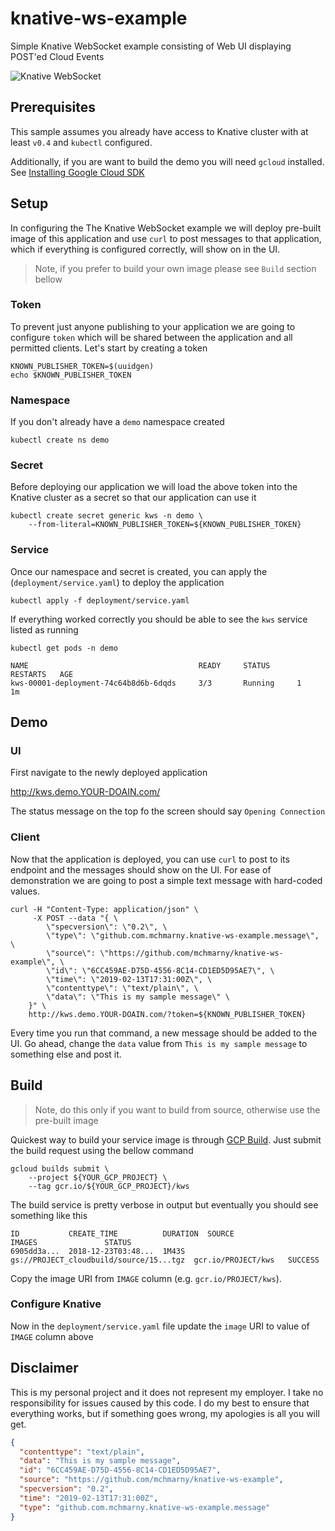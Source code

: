 # knative-ws-example

Simple Knative WebSocket example consisting of Web UI displaying POST'ed Cloud Events

![Knative WebSocket](/../master/static/img/after.png?raw=true "Knative WebSocket")

## Prerequisites

This sample assumes you already have access to Knative cluster with at least `v0.4` and `kubectl` configured.

Additionally, if you are want to build the demo you will need `gcloud` installed. See [Installing Google Cloud SDK](https://cloud.google.com/sdk/install)

## Setup

In configuring the The Knative WebSocket example we will deploy pre-built image of this application and use `curl` to post messages to that application, which if everything is configured correctly, will show on in the UI.

> Note, if you prefer to build your own image please see `Build` section bellow

### Token

To prevent just anyone publishing to your application we are going to configure `token` which will be shared between the application and all permitted clients. Let's start by creating a token

```shell
KNOWN_PUBLISHER_TOKEN=$(uuidgen)
echo $KNOWN_PUBLISHER_TOKEN
```

### Namespace

If you don't already have a `demo` namespace created

```shell
kubectl create ns demo
```

### Secret

Before deploying our application we will load the above token into the Knative cluster as a secret so that our application can use it


```shell
kubectl create secret generic kws -n demo \
	--from-literal=KNOWN_PUBLISHER_TOKEN=${KNOWN_PUBLISHER_TOKEN}
```

### Service

Once our namespace and secret is created, you can apply the  (`deployment/service.yaml`) to deploy the application

```shell
kubectl apply -f deployment/service.yaml
```

If everything worked correctly you should be able to see the `kws` service listed as running

```shell
kubectl get pods -n demo
```

```shell
NAME                                      READY     STATUS      RESTARTS   AGE
kws-00001-deployment-74c64b8d6b-6dqds     3/3       Running     1          1m
```

## Demo

### UI

First navigate to the newly deployed application

http://kws.demo.YOUR-DOAIN.com/

The status message on the top fo the screen should say `Opening Connection`

### Client

Now that the application is deployed, you can use `curl` to post to its endpoint and the messages should show on the UI. For ease of demonstration we are going to post a simple text message with hard-coded values.

```shell
curl -H "Content-Type: application/json" \
     -X POST --data "{ \
        \"specversion\": \"0.2\", \
        \"type\": \"github.com.mchmarny.knative-ws-example.message\", \
        \"source\": \"https://github.com/mchmarny/knative-ws-example\", \
        \"id\": \"6CC459AE-D75D-4556-8C14-CD1ED5D95AE7\", \
        \"time\": \"2019-02-13T17:31:00Z\", \
        \"contenttype\": \"text/plain\", \
        \"data\": \"This is my sample message\" \
    }" \
    http://kws.demo.YOUR-DOAIN.com/?token=${KNOWN_PUBLISHER_TOKEN}
```

Every time you run that command, a new message should be added to the UI. Go ahead, change the `data` value from `This is my sample message` to something else and post it.

## Build

> Note, do this only if you want to build from source, otherwise use the pre-built image

Quickest way to build your service image is through [GCP Build](https://cloud.google.com/cloud-build/). Just submit the build request using the bellow command

```shell
gcloud builds submit \
    --project ${YOUR_GCP_PROJECT} \
	--tag gcr.io/${YOUR_GCP_PROJECT}/kws
```

The build service is pretty verbose in output but eventually you should see something like this

```shell
ID           CREATE_TIME          DURATION  SOURCE                                   IMAGES               STATUS
6905dd3a...  2018-12-23T03:48...  1M43S     gs://PROJECT_cloudbuild/source/15...tgz  gcr.io/PROJECT/kws   SUCCESS
```

Copy the image URI from `IMAGE` column (e.g. `gcr.io/PROJECT/kws`).

### Configure Knative

Now in the `deployment/service.yaml` file update the `image` URI to value of `IMAGE` column above

## Disclaimer

This is my personal project and it does not represent my employer. I take no responsibility for issues caused by this code. I do my best to ensure that everything works, but if something goes wrong, my apologies is all you will get.



```json
{
  "contenttype": "text/plain",
  "data": "This is my sample message",
  "id": "6CC459AE-D75D-4556-8C14-CD1ED5D95AE7",
  "source": "https://github.com/mchmarny/knative-ws-example",
  "specversion": "0.2",
  "time": "2019-02-13T17:31:00Z",
  "type": "github.com.mchmarny.knative-ws-example.message"
}
```
